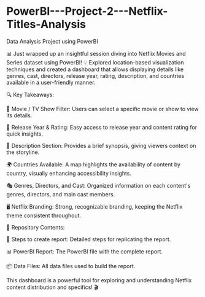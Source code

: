 # PowerBI---Project-2---Netflix-Titles-Analysis
Data Analysis Project using PowerBI

📊 Just wrapped up an insightful session diving into Netflix Movies and Series dataset using PowerBI! 
💡 Explored location-based visualization techniques and created a dashboard that allows displaying details like genres, cast, directors, release year, rating, description, and countries available in a user-friendly manner.


🔍 Key Takeaways:

🎥 Movie / TV Show Filter: Users can select a specific movie or show to view its details.

📅 Release Year & Rating: Easy access to release year and content rating for quick insights.

📝 Description Section: Provides a brief synopsis, giving viewers context on the storyline.

🌍 Countries Available: A map highlights the availability of content by country, visually enhancing accessibility insights.

🎭 Genres, Directors, and Cast: Organized information on each content's genres, directors, and main cast members.

🖥️ Netflix Branding: Strong, recognizable branding, keeping the Netflix theme consistent throughout.


📂 Repository Contents:

📝 Steps to create report: Detailed steps for replicating the report.

📊 PowerBI Report: The PowerBI file with the complete report.

📦 Data Files: All data files used to build the report.


This dashboard is a powerful tool for exploring and understanding Netflix content distribution and specifics! 🎬
